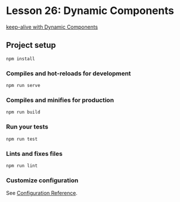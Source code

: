 # Lesson 26: Dynamic Components
[keep-alive with Dynamic Components](https://vuejs.org/v2/guide/components-dynamic-async.html#keep-alive-with-Dynamic-Components)

## Project setup
```
npm install
```

### Compiles and hot-reloads for development
```
npm run serve
```

### Compiles and minifies for production
```
npm run build
```

### Run your tests
```
npm run test
```

### Lints and fixes files
```
npm run lint
```

### Customize configuration
See [Configuration Reference](https://cli.vuejs.org/config/).



